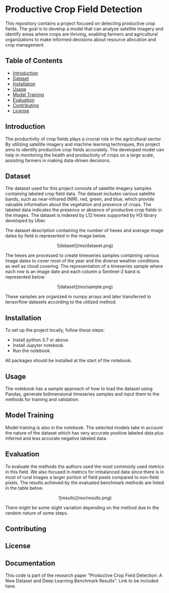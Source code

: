 # Productive Crop Field Detection

This repository contains a project focused on detecting productive crop fields. The goal is to develop a model that can analyze satellite imagery and identify areas where crops are thriving, enabling farmers and agricultural organizations to make informed decisions about resource allocation and crop management.

## Table of Contents

- [Introduction](#introduction)
- [Dataset](#dataset)
- [Installation](#installation)
- [Usage](#usage)
- [Model Training](#model-training)
- [Evaluation](#evaluation)
- [Contributing](#contributing)
- [License](#license)

## Introduction

The productivity of crop fields plays a crucial role in the agricultural sector. By utilizing satellite imagery and machine learning techniques, this project aims to identify productive crop fields accurately. The developed model can help in monitoring the health and productivity of crops on a large scale, assisting farmers in making data-driven decisions.

## Dataset

The dataset used for this project consists of satellite imagery samples containing labeled crop field data. The dataset includes various satellite bands, such as near-infrared (NIR), red, green, and blue, which provide valuable information about the vegetation and presence of crops. The labeled data indicates the presence or absence of productive crop fields in the images. The dataset is indexed by L12 hexes supported by H3 library developed by Uber.

The dataset description containing the number of hexes and average image dates by field is represented in the image below.

<p align="center">
![dataset](res/dataset.png)
</p>
  
The hexes are processed to create timeseries samples containing various image dates to cover most of the year and the diverse weather conditions as well as cloud covering. The representation of a timeseries sample where each row is an image date and each column a Sentinel-2 band is represented below.

<p align="center">
![dataset](res/sample.png)
</p>

These samples are organized in numpy arrays and later transferred to tensorflow datasets according to the utilized method.

## Installation

To set up the project locally, follow these steps:
- Install python 3.7 or above.
- Install Jupyter notebook.
- Run the notebook.

All packages should be installed at the start of the notebook.

## Usage
The notebook has a sample approach of how to load the dataset using Pandas, generate bidimensional timeseries samples and input them to the methods for training and validation.

## Model Training
Model training is also in the notebook. The selected models take in account the nature of the dataset which has very accurate positive labeled data plus inferred and less accurate negative labeled data.

## Evaluation
To evaluate the methods the authors used the most commonly used metrics in this field. We also focused in metrics for imbalanced data since there is in most of rural images a larger portion of field pixels compared to non-field pixels. The results achieved by the evaluated benchmark methods are listed in the table below.

<p align="center">
![results](res/results.png)
</p>

There might be some slight variation depending on the method due to the random nature of some steps.

## Contributing

## License

## Documentation
This code is part of the research paper "Productive Crop Field Detection: A New Dataset and Deep Learning Benchmark Results". Link to be included here.


